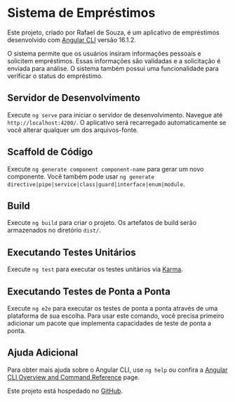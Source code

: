 # Sistema de Empréstimos

Este projeto, criado por Rafael de Souza, é um aplicativo de empréstimos desenvolvido com [Angular CLI](https://github.com/angular/angular-cli) versão 16.1.2.

O sistema permite que os usuários insiram informações pessoais e solicitem empréstimos. Essas informações são validadas e a solicitação é enviada para análise. O sistema também possui uma funcionalidade para verificar o status do empréstimo.

## Servidor de Desenvolvimento

Execute `ng serve` para iniciar o servidor de desenvolvimento. Navegue até `http://localhost:4200/`. O aplicativo será recarregado automaticamente se você alterar qualquer um dos arquivos-fonte.

## Scaffold de Código

Execute `ng generate component component-name` para gerar um novo componente. Você também pode usar `ng generate directive|pipe|service|class|guard|interface|enum|module`.

## Build

Execute `ng build` para criar o projeto. Os artefatos de build serão armazenados no diretório `dist/`.

## Executando Testes Unitários

Execute `ng test` para executar os testes unitários via [Karma](https://karma-runner.github.io).

## Executando Testes de Ponta a Ponta

Execute `ng e2e` para executar os testes de ponta a ponta através de uma plataforma de sua escolha. Para usar este comando, você precisa primeiro adicionar um pacote que implementa capacidades de teste de ponta a ponta.

## Ajuda Adicional

Para obter mais ajuda sobre o Angular CLI, use `ng help` ou confira a [Angular CLI Overview and Command Reference](https://angular.io/cli) page.

Este projeto está hospedado no [GitHub](https://github.com/rafasdiass/emprestimo-app).
